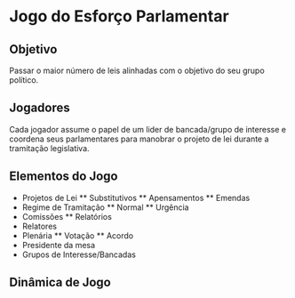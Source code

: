 # Jogo do Esforço Parlamentar

## Objetivo
Passar o maior número de leis alinhadas com o objetivo do seu grupo político.

## Jogadores
Cada jogador assume o papel de um lider de bancada/grupo de interesse e coordena seus parlamentares para manobrar o projeto de lei durante a tramitação legislativa.

## Elementos do Jogo
* Projetos de Lei
** Substitutivos
** Apensamentos
** Emendas
* Regime de Tramitação
** Normal
** Urgência
* Comissões
** Relatórios
* Relatores
* Plenária
** Votação
** Acordo
* Presidente da mesa
* Grupos de Interesse/Bancadas

## Dinâmica de Jogo
